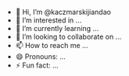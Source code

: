 - 👋 Hi, I’m @kaczmarskijiandao
- 👀 I’m interested in ...
- 🌱 I’m currently learning ...
- 💞️ I’m looking to collaborate on ...
- 📫 How to reach me ...
- 😄 Pronouns: ...
- ⚡ Fun fact: ...

<!---
kaczmarskijiandao/kaczmarskijiandao is a ✨ special ✨ repository because its `README.md` (this file) appears on your GitHub profile.
You can click the Preview link to take a look at your changes.
--->
